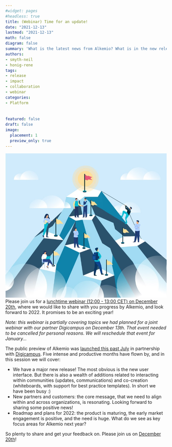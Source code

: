```yaml
---
#widget: pages
#headless: true
title: (Webinar) Time for an update!
date: "2021-12-13"
lastmod: "2021-12-13"
math: false
diagram: false
summary: 'What is the latest news from Alkemio? What is in the new release? 5 months after our public preview launch, it is time for an update!'
authors:
- smyth-neil
- honig-rene
tags:
- release
- impact
- collaboration
- webinar
categories:
- Platform


featured: false
draft: false
image:
  placement: 1
  preview_only: true
---
```

![](./header.jpg)
Please join us for a [lunchtime webinar (12:00 - 13:00 CET) on December 20th](https://www.linkedin.com/events/6875096263688380416/about/), where we would like to share with you progress by Alkemio, and look forward to 2022. It promises to be an exciting year!

_Note: this webinar is partially covering topics we had planned for a joint webinar with our partner Digicampus on December 13th. That event needed to be cancelled for personal reasons. We will reschedule that event for January..._

The public preview of Alkemio was [launched this past July](https://alkemio.org/post/2021-07-public-preview/) in partnership with [Digicampus](https://digicampus.tech). Five intense and productive months have flown by, and in this session we will cover:
- We have a major new release! The most obvious is the new user interface. But there is also a wealth of additions related to interacting within communities (updates, communications) and co-creation (whiteboards, with support for best practice templates). In short we have been busy :)
- New partners and customers: the core message, that we need to align within and across organizations, is resonating. Looking forward to sharing some positive news!
- Roadmap and plans for 2022: the product is maturing, the early market engagement is positive, and the need is huge. What do we see as key focus areas for Alkemio next year?

So plenty to share and get your feedback on. Please join us on [December 20th](https://www.linkedin.com/events/6875096263688380416/about/)!






